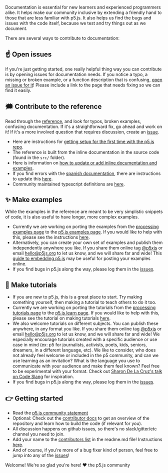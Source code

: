 Documentation is essential for new learners and experienced programmers alike. It helps make our community inclusive by extending a friendly hand to those that are less familiar with p5.js. It also helps us find the bugs and issues with the code itself, because we test and try things out as we document.

There are several ways to contribute to documentation:

## ☝️ Open issues
If you're just getting started, one really helpful thing way you can contribute is by opening issues for documentation needs. If you notice a typo, a missing or broken example, or a function description that is confusing, [open an issue for it](https://github.com/processing/p5.js/issues)! Please include a link to the page that needs fixing so we can find it easily.

## 🗯 Contribute to the reference  
Read through the [reference](http://p5js.org/reference/), and look for typos, broken examples, confusing documentation. If it's a straightforward fix, go ahead and work on it! If it's a more involved question that requires discussion, create an [issue](https://github.com/processing/p5.js/issues/new).
* Here are instructions for [getting setup for the first time with the p5.js repo](./README.md).
* The reference is built from the inline documentation in the source code (found in the `src/` folder).
* Here is information on [how to update or add inline documentation and examples](./inline_documentation.md).
* If you find errors with the [spanish documentation](http://p5js.org/es), there are instructions to update this [here](https://github.com/processing/p5.js-website#internationalization-i18n-and-structure).
* Community maintained typescript definitions are [here](https://github.com/p5-types/p5.ts).

## ✨ Make examples  
While the examples in the reference are meant to be very simplistic snippets of code, it is also useful to have longer, more complex examples.
* Currently we are working on porting the examples from the [processing examples page](https://processing.org/examples/) to the [p5.js examples page](http://p5js.org/examples). If you would like to help with this, please see the instructions [here](https://github.com/processing/p5.js-website/blob/master/contributor_docs/Adding_examples.md).
* Alternatively, you can create your own set of examples and publish them independently anywhere you like. If you share them online tag [@p5xjs](https://twitter.com/p5xjs) or email [hello@p5js.org](mailto:hello@p5js.org) to let us know, and we will share far and wide! This [guide to embedding p5.js](https://github.com/processing/p5.js/wiki/Embedding-p5.js) may be useful for posting your examples online.
* If you find bugs in p5.js along the way, please log them in the [issues](https://github.com/processing/p5.js/issues).

## 👯 Make tutorials 
* If you are new to p5.js, this is a great place to start. Try making something yourself, then making a tutorial to teach others to do it too.
* Currently we are working on porting the tutorials from the [processing tutorials page](https://processing.org/tutorials) to the [p5.js learn page](http://p5js.org/learn). If you would like to help with this, please see the tutorial on making tutorials [here](https://p5js.org/learn/tutorial-guide.html).
* We also welcome tutorials on different subjects. You can publish these anywhere, in any format you like. If you share them online tag [@p5xjs](https://twitter.com/p5xjs) or email [hello@p5js.org](mailto:hello@p5js.org) to let us know, and we will share far and wide! We especially encourage tutorials created with a specific audience or use case in mind (ex: p5 for journalists, activists, poets, kids, seniors, dreamers, in a different language, etc). We like to consider, who does not already feel welcome or included in the p5 community, and can we use learning as an invitation? What is the language you use to communicate with your audience and make them feel known? Feel free to be experimental with your format. Check out [Sharon De La Cruz's talk on Code Slang](https://www.youtube.com/watch?v=CFT6w9NKfCs) for inspiration.
* If you find bugs in p5.js along the way, please log them in the [issues](https://github.com/processing/p5.js/issues).

## 👉 Getting started
* Read the [p5.js community statement](http://p5js.org/community/)
* Optional: Check out the [contributor docs](./README.md) to get an overview of the repository and learn how to build the code (if relevant for you).
* All discussion happens on github issues, so there's no slack/gitter/etc channel you need to join.
* Add your name to the [contributors list](https://github.com/processing/p5.js#contributors) in the readme.md file! Instructions [here](https://github.com/processing/p5.js/issues/2309).
* And of course, if you're more of a bug fixer kind of person, feel free to jump into any of the [issues](https://github.com/processing/p5.js/issues)!

Welcome! We're so glad you're here!
❤️ the p5.js community
